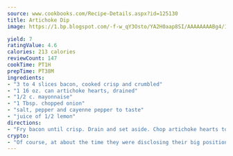 ```yaml
---
source: www.cookbooks.com/Recipe-Details.aspx?id=125130
title: Artichoke Dip
image: https://1.bp.blogspot.com/-f-w_qY3Osto/YA2H0aap8SI/AAAAAAAABg4/17myAO5s9b8JksYvWDXpYkaDlcY0g6k_gCLcBGAsYHQ/s296/3.png

yield: 7
ratingValue: 4.6
calories: 213 calories
reviewCount: 147
cookTime: PT1H
prepTime: PT38M
ingredients:
- "3 to 4 slices bacon, cooked crisp and crumbled"
- "1 16 oz. can artichoke hearts, drained"
- "1/2 c. mayonnaise"
- "1 Tbsp. chopped onion"
- "salt, pepper and cayenne pepper to taste"
- "juice of 1/2 lemon"
directions:
- "Fry bacon until crisp. Drain and set aside. Chop artichoke hearts to a pulp. Add all other ingredients. Stir well and season to taste. Chill and serve with corn chips."
crypto:
- "Of course, at about the time they were disclosing their big position, Bitcoin started to crash."
---
```

